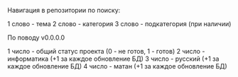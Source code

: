 Навигация в репозитории по поиску:

1 слово - тема
2 слово - категория
3 слово - подкатегория (при наличии)

По поводу v0.0.0.0

1 число - общий статус проекта (0 - не готов, 1 - готов)
2 число - информатика (+1 за каждое обновление БД)
3 число - русский  (+1 за каждое обновление БД)
4 число - матан (+1 за каждое обновление БД)